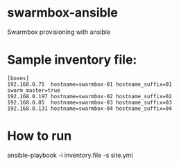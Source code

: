 # swarmbox-ansible
Swarmbox provisioning with ansible

# Sample inventory file:
```
[boxes]
192.168.0.75  hostname=swarmbox-01 hostname_suffix=01 swarm_master=true
192.168.0.197 hostname=swarmbox-02 hostname_suffix=02
192.168.0.85  hostname=swarmbox-03 hostname_suffix=03
192.168.0.131 hostname=swarmbox-04 hostname_suffix=04
```

# How to run
ansible-playbook -i inventory.file -s site.yml